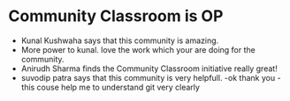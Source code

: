 # Community Classroom is OP

- Kunal Kushwaha says that this community is amazing.
- More power to kunal. love the work which your are doing for the community.
- Anirudh Sharma finds the Community Classroom initiative really great!
- suvodip patra says that this community is very helpfull.
  -ok thank you
  -this couse help me to understand git very clearly
